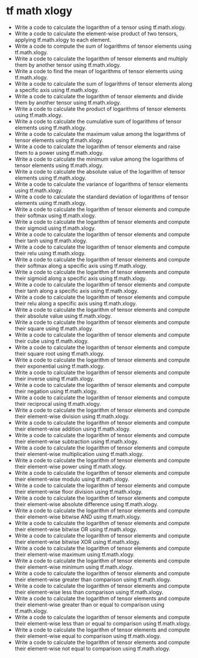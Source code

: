 # tf math xlogy

- Write a code to calculate the logarithm of a tensor using tf.math.xlogy.
- Write a code to calculate the element-wise product of two tensors, applying tf.math.xlogy to each element.
- Write a code to compute the sum of logarithms of tensor elements using tf.math.xlogy.
- Write a code to calculate the logarithm of tensor elements and multiply them by another tensor using tf.math.xlogy.
- Write a code to find the mean of logarithms of tensor elements using tf.math.xlogy.
- Write a code to calculate the sum of logarithms of tensor elements along a specific axis using tf.math.xlogy.
- Write a code to calculate the logarithm of tensor elements and divide them by another tensor using tf.math.xlogy.
- Write a code to calculate the product of logarithms of tensor elements using tf.math.xlogy.
- Write a code to calculate the cumulative sum of logarithms of tensor elements using tf.math.xlogy.
- Write a code to calculate the maximum value among the logarithms of tensor elements using tf.math.xlogy.
- Write a code to calculate the logarithm of tensor elements and raise them to a power using tf.math.xlogy.
- Write a code to calculate the minimum value among the logarithms of tensor elements using tf.math.xlogy.
- Write a code to calculate the absolute value of the logarithm of tensor elements using tf.math.xlogy.
- Write a code to calculate the variance of logarithms of tensor elements using tf.math.xlogy.
- Write a code to calculate the standard deviation of logarithms of tensor elements using tf.math.xlogy.
- Write a code to calculate the logarithm of tensor elements and compute their softmax using tf.math.xlogy.
- Write a code to calculate the logarithm of tensor elements and compute their sigmoid using tf.math.xlogy.
- Write a code to calculate the logarithm of tensor elements and compute their tanh using tf.math.xlogy.
- Write a code to calculate the logarithm of tensor elements and compute their relu using tf.math.xlogy.
- Write a code to calculate the logarithm of tensor elements and compute their softmax along a specific axis using tf.math.xlogy.
- Write a code to calculate the logarithm of tensor elements and compute their sigmoid along a specific axis using tf.math.xlogy.
- Write a code to calculate the logarithm of tensor elements and compute their tanh along a specific axis using tf.math.xlogy.
- Write a code to calculate the logarithm of tensor elements and compute their relu along a specific axis using tf.math.xlogy.
- Write a code to calculate the logarithm of tensor elements and compute their absolute value using tf.math.xlogy.
- Write a code to calculate the logarithm of tensor elements and compute their square using tf.math.xlogy.
- Write a code to calculate the logarithm of tensor elements and compute their cube using tf.math.xlogy.
- Write a code to calculate the logarithm of tensor elements and compute their square root using tf.math.xlogy.
- Write a code to calculate the logarithm of tensor elements and compute their exponential using tf.math.xlogy.
- Write a code to calculate the logarithm of tensor elements and compute their inverse using tf.math.xlogy.
- Write a code to calculate the logarithm of tensor elements and compute their negation using tf.math.xlogy.
- Write a code to calculate the logarithm of tensor elements and compute their reciprocal using tf.math.xlogy.
- Write a code to calculate the logarithm of tensor elements and compute their element-wise division using tf.math.xlogy.
- Write a code to calculate the logarithm of tensor elements and compute their element-wise addition using tf.math.xlogy.
- Write a code to calculate the logarithm of tensor elements and compute their element-wise subtraction using tf.math.xlogy.
- Write a code to calculate the logarithm of tensor elements and compute their element-wise multiplication using tf.math.xlogy.
- Write a code to calculate the logarithm of tensor elements and compute their element-wise power using tf.math.xlogy.
- Write a code to calculate the logarithm of tensor elements and compute their element-wise modulo using tf.math.xlogy.
- Write a code to calculate the logarithm of tensor elements and compute their element-wise floor division using tf.math.xlogy.
- Write a code to calculate the logarithm of tensor elements and compute their element-wise absolute difference using tf.math.xlogy.
- Write a code to calculate the logarithm of tensor elements and compute their element-wise bitwise AND using tf.math.xlogy.
- Write a code to calculate the logarithm of tensor elements and compute their element-wise bitwise OR using tf.math.xlogy.
- Write a code to calculate the logarithm of tensor elements and compute their element-wise bitwise XOR using tf.math.xlogy.
- Write a code to calculate the logarithm of tensor elements and compute their element-wise maximum using tf.math.xlogy.
- Write a code to calculate the logarithm of tensor elements and compute their element-wise minimum using tf.math.xlogy.
- Write a code to calculate the logarithm of tensor elements and compute their element-wise greater than comparison using tf.math.xlogy.
- Write a code to calculate the logarithm of tensor elements and compute their element-wise less than comparison using tf.math.xlogy.
- Write a code to calculate the logarithm of tensor elements and compute their element-wise greater than or equal to comparison using tf.math.xlogy.
- Write a code to calculate the logarithm of tensor elements and compute their element-wise less than or equal to comparison using tf.math.xlogy.
- Write a code to calculate the logarithm of tensor elements and compute their element-wise equal to comparison using tf.math.xlogy.
- Write a code to calculate the logarithm of tensor elements and compute their element-wise not equal to comparison using tf.math.xlogy.